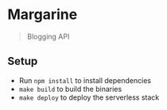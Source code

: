 # Margarine
> Blogging API

## Setup
* Run `npm install` to install dependencies
* `make build` to build the binaries
* `make deploy` to deploy the serverless stack
